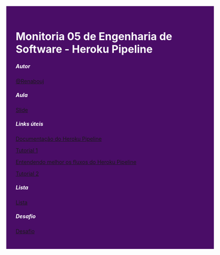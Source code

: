 <div style="width: 100%; background-color: #4A0D67; padding: 5%; color: #FFF; margin: 0;" >

<h1 style="color: #FFF">Monitoria 05 de Engenharia de Software - Heroku Pipeline</h1>
<h5 style="color: #FFF">Autor</h5>

[@Renabouj](https://github.com/Renabouj)

<h5 style="color: #FFF">Aula</h5>

[Slide](https://www.canva.com/design/DAE9mCvOsvI/c3TM1xR9rOveDd4KOcYG8w/view?utm_content=DAE9mCvOsvI&utm_campaign=designshare&utm_medium=link&utm_source=publishsharelink)

<h5 style="color: #FFF">Links úteis</h5>

[Documentação do Heroku Pipeline](https://devcenter.heroku.com/articles/pipelines)

[Tutorial 1](https://trailhead.salesforce.com/pt-BR/content/learn/modules/heroku-flow/create-a-heroku-pipeline-and-run-review-apps)

[Entendendo melhor os fluxos do Heroku Pipeline](https://dev.to/heroku/understanding-heroku-pipelines-2b70)

[Tutorial 2](https://www.youtube.com/watch?v=-j7vLmBMsEU)


<h5 style="color: #FFF">Lista</h5>

[Lista](Lista.md)

<h5 style="color: #FFF">Desafio</h5>

[Desafio](Desafio.md)

</div>
